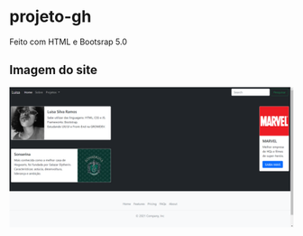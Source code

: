 # projeto-gh

Feito com HTML e Bootsrap 5.0

## Imagem do site

![image](https://github.com/Luisa-Ramos/projeto-gh/blob/master/images/screenshots/2022-02-05.png)